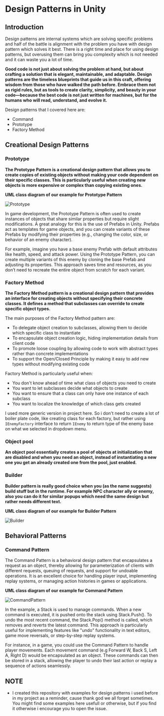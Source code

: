 # Design Patterns in Unity

## Introduction
Design patterns are internal systems which are solving specific problems and half of the battle is alignment with the problem you have with design pattern which solves it best. There is a right time and place for using design patterns, but overusing them can bring you complexity which is not needed and it can waste you a lot of time.

**Good code is not just about solving the problem at hand, but about crafting a solution that is elegant, maintainable, and adaptable. Design patterns are the timeless blueprints that guide us in this craft, offering wisdom from those who have walked the path before. Embrace them not as rigid rules, but as tools to create clarity, simplicity, and beauty in your code—because the best code is not just written for machines, but for the humans who will read, understand, and evolve it.**

Design patterns that I covered here are:
 - Command
 - Prototype
 - Factory Method

## Creational Design Patterns

### Prototype
**The Prototype Pattern is a creational design pattern that allows you to create copies of existing objects without making your code dependent on their specific classes. This is particularly useful when creating new objects is more expensive or complex than copying existing ones.**

<b>UML class diagram of our example for Prototype Pattern</b>

![Prototype](https://github.com/user-attachments/assets/1f4be421-bfe9-4c83-a527-daddfc7a39d5)

In game development, the Prototype Pattern is often used to create instances of objects that share similar properties but require slight modifications. A great analogy for this is the use of Prefabs in Unity. Prefabs act as templates for game objects, and you can create variants of these Prefabs by modifying their properties (e.g., changing the color, size, or behavior of an enemy character).

For example, imagine you have a base enemy Prefab with default attributes like health, speed, and attack power. Using the Prototype Pattern, you can create multiple variants of this enemy by cloning the base Prefab and adjusting its properties. This approach saves time and resources, as you don’t need to recreate the entire object from scratch for each variant.

### Factory Method

**The Factory Method pattern is a creational design pattern that provides an interface for creating objects without specifying their concrete classes. It defines a method that subclasses can override to create specific object types.**

The main purposes of the Factory Method pattern are:

- To delegate object creation to subclasses, allowing them to decide which specific class to instantiate
- To encapsulate object creation logic, hiding implementation details from client code
- To promote loose coupling by allowing code to work with abstract types rather than concrete implementations
- To support the Open/Closed Principle by making it easy to add new types without modifying existing code

Factory Method is particularly useful when:

- You don't know ahead of time what class of objects you need to create
- You want to let subclasses decide what objects to create
- You want to ensure that a class can only have one instance of each subclass
- You want to localize the knowledge of which class gets created

I used more generic version in project here. So i don't need to create a lot of boiler plate code, like creating class for each factory, but rather using `IEnemyFactory` interface to return `IEnemy` to return type of the enemy base on what we selected in dropdown menu.

### Object pool
**An object pool essentially creates a pool of objects at initialization that are disabled and when you need an object, instead of instantiating a new one you get an already created one from the pool, just enabled.**

### Builder
**Builder pattern is really good choice when you (as the name suggests) build stuff but in the runtime. For example NPC character ally or enemy, also you can do it for similar popups which need the same design but rather needs different text.** 

<b>UML class diagram of our example for Builder Pattern</b>

![Builder](https://github.com/user-attachments/assets/1826f3c0-fdf7-4d17-91bf-51e5c4aa041a)

## Behavioral Patterns

### Command Pattern
The Command Pattern is a behavioral design pattern that encapsulates a request as an object, thereby allowing for parameterization of clients with different requests, queuing of requests, and support for undoable operations. It is an excellent choice for handling player input, implementing replay systems, or managing action histories in games or applications.

<b>UML class diagram of our example for Command Pattern</b>

![CommandPattern](https://github.com/user-attachments/assets/ae3beb93-05ba-448f-9de7-5af5cab87862)

In the example, a Stack is used to manage commands. When a new command is executed, it is pushed onto the stack using Stack.Push(). To undo the most recent command, the Stack.Pop() method is called, which removes and reverts the latest command. This approach is particularly useful for implementing features like "undo" functionality in text editors, game move reversals, or step-by-step replay systems.

For instance, in a game, you could use the Command Pattern to handle player movements. Each movement command (e.g Forward W, Back S, Left A, Right D) would be encapsulated as an object. These commands can then be stored in a stack, allowing the player to undo their last action or replay a sequence of actions seamlessly.


## NOTE
- I created this repository with examples for design patterns i used before in my project as a reminder, cause thank god we all forget sometimes. You might find some examples here usefull or otherwise, but if you find it otherwise i encourage you to open the issue.
